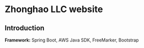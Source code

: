 # Zhonghao LLC website
## Introduction
**Framework:** Spring Boot, AWS Java SDK, FreeMarker, Bootstrap
